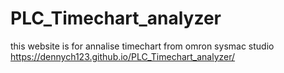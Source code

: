 # PLC_Timechart_analyzer
this website is for annalise timechart from  omron sysmac studio 
https://dennych123.github.io/PLC_Timechart_analyzer/
